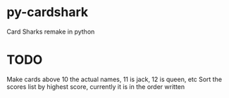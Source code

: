 # py-cardshark
Card Sharks remake in python

# TODO
Make cards above 10 the actual names, 11 is jack, 12 is queen, etc
Sort the scores list by highest score, currently it is in the order written
